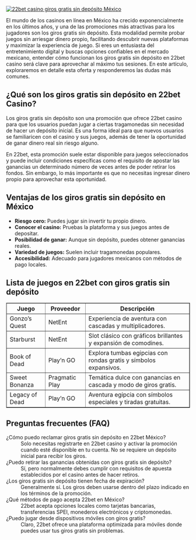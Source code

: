[![22bet casino giros gratis sin depósito México](https://123-caf.pages.dev/gitsignup.png)](https://vrmoo.ru/Bt82HjjY)

<p>El mundo de los casinos en línea en México ha crecido exponencialmente en los últimos años, y una de las promociones más atractivas para los jugadores son los giros gratis sin depósito. Esta modalidad permite probar juegos sin arriesgar dinero propio, facilitando descubrir nuevas plataformas y maximizar la experiencia de juego. Si eres un entusiasta del entretenimiento digital y buscas opciones confiables en el mercado mexicano, entender cómo funcionan los giros gratis sin depósito en 22bet casino será clave para aprovechar al máximo tus sesiones. En este artículo, exploraremos en detalle esta oferta y responderemos las dudas más comunes.</p>  <h2>¿Qué son los giros gratis sin depósito en 22bet Casino?</h2> <p>Los giros gratis sin depósito son una promoción que ofrece 22bet casino para que los usuarios puedan jugar a ciertas tragamonedas sin necesidad de hacer un depósito inicial. Es una forma ideal para que nuevos usuarios se familiaricen con el casino y sus juegos, además de tener la oportunidad de ganar dinero real sin riesgo alguno.</p> <p>En 22bet, esta promoción suele estar disponible para juegos seleccionados y puede incluir condiciones específicas como el requisito de apostar las ganancias un determinado número de veces antes de poder retirar los fondos. Sin embargo, lo más importante es que no necesitas ingresar dinero propio para aprovechar esta oportunidad.</p>  <h2>Ventajas de los giros gratis sin depósito en México</h2> <ul>   <li><strong>Riesgo cero:</strong> Puedes jugar sin invertir tu propio dinero.</li>   <li><strong>Conocer el casino:</strong> Pruebas la plataforma y sus juegos antes de depositar.</li>   <li><strong>Posibilidad de ganar:</strong> Aunque sin depósito, puedes obtener ganancias reales.</li>   <li><strong>Variedad de juegos:</strong> Suelen incluir tragamonedas populares.</li>   <li><strong>Accesibilidad:</strong> Adecuado para jugadores mexicanos con métodos de pago locales.</li> </ul>  <h2>Lista de juegos en 22bet con giros gratis sin depósito</h2> <table border="1" cellpadding="6" cellspacing="0">   <thead>     <tr>       <th>Juego</th>       <th>Proveedor</th>       <th>Descripción</th>     </tr>   </thead>   <tbody>     <tr>       <td>Gonzo’s Quest</td>       <td>NetEnt</td>       <td>Experiencia de aventura con cascadas y multiplicadores.</td>     </tr>     <tr>       <td>Starburst</td>       <td>NetEnt</td>       <td>Slot clásico con gráficos brillantes y expansión de comodines.</td>     </tr>     <tr>       <td>Book of Dead</td>       <td>Play’n GO</td>       <td>Explora tumbas egipcias con rondas gratis y símbolos expansivos.</td>     </tr>     <tr>       <td>Sweet Bonanza</td>       <td>Pragmatic Play</td>       <td>Temática dulce con ganancias en cascada y modo de giros gratis.</td>     </tr>     <tr>       <td>Legacy of Dead</td>       <td>Play’n GO</td>       <td>Aventura egipcia con símbolos especiales y tiradas gratuitas.</td>     </tr>   </tbody> </table>  <h2>Preguntas frecuentes (FAQ)</h2> <dl>   <dt>¿Cómo puedo reclamar giros gratis sin depósito en 22bet México?</dt>   <dd>Solo necesitas registrarte en 22bet casino y activar la promoción cuando esté disponible en tu cuenta. No se requiere un depósito inicial para recibir los giros.</dd>    <dt>¿Puedo retirar las ganancias obtenidas con giros gratis sin depósito?</dt>   <dd>Sí, pero normalmente debes cumplir con requisitos de apuesta establecidos por el casino antes de hacer retiros.</dd>    <dt>¿Los giros gratis sin depósito tienen fecha de expiración?</dt>   <dd>Generalmente sí. Los giros deben usarse dentro del plazo indicado en los términos de la promoción.</dd>    <dt>¿Qué métodos de pago acepta 22bet en México?</dt>   <dd>22bet acepta opciones locales como tarjetas bancarias, transferencias SPEI, monederos electrónicos y criptomonedas.</dd>    <dt>¿Puedo jugar desde dispositivos móviles con giros gratis?</dt>   <dd>Claro, 22bet ofrece una plataforma optimizada para móviles donde puedes usar tus giros gratis sin problemas.</dd> </dl>